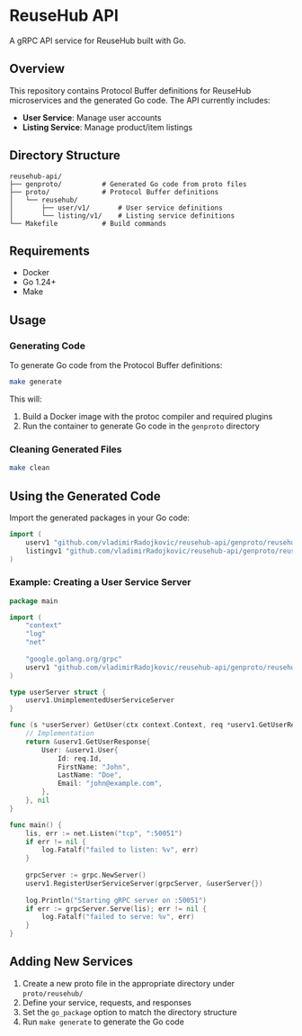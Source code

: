 # ReuseHub API

A gRPC API service for ReuseHub built with Go.

## Overview

This repository contains Protocol Buffer definitions for ReuseHub microservices and the generated Go code. The API currently includes:

- **User Service**: Manage user accounts
- **Listing Service**: Manage product/item listings

## Directory Structure

```
reusehub-api/
├── genproto/          # Generated Go code from proto files
├── proto/             # Protocol Buffer definitions
│   └── reusehub/
│       ├── user/v1/       # User service definitions
│       └── listing/v1/    # Listing service definitions
└── Makefile           # Build commands
```

## Requirements

- Docker
- Go 1.24+
- Make

## Usage

### Generating Code

To generate Go code from the Protocol Buffer definitions:

```bash
make generate
```

This will:
1. Build a Docker image with the protoc compiler and required plugins
2. Run the container to generate Go code in the `genproto` directory

### Cleaning Generated Files

```bash
make clean
```

## Using the Generated Code

Import the generated packages in your Go code:

```go
import (
    userv1 "github.com/vladimirRadojkovic/reusehub-api/genproto/reusehub/user/v1"
    listingv1 "github.com/vladimirRadojkovic/reusehub-api/genproto/reusehub/listing/v1"
)
```

### Example: Creating a User Service Server

```go
package main

import (
    "context"
    "log"
    "net"
    
    "google.golang.org/grpc"
    userv1 "github.com/vladimirRadojkovic/reusehub-api/genproto/reusehub/user/v1"
)

type userServer struct {
    userv1.UnimplementedUserServiceServer
}

func (s *userServer) GetUser(ctx context.Context, req *userv1.GetUserRequest) (*userv1.GetUserResponse, error) {
    // Implementation
    return &userv1.GetUserResponse{
        User: &userv1.User{
            Id: req.Id,
            FirstName: "John",
            LastName: "Doe",
            Email: "john@example.com",
        },
    }, nil
}

func main() {
    lis, err := net.Listen("tcp", ":50051")
    if err != nil {
        log.Fatalf("failed to listen: %v", err)
    }
    
    grpcServer := grpc.NewServer()
    userv1.RegisterUserServiceServer(grpcServer, &userServer{})
    
    log.Println("Starting gRPC server on :50051")
    if err := grpcServer.Serve(lis); err != nil {
        log.Fatalf("failed to serve: %v", err)
    }
}
```

## Adding New Services

1. Create a new proto file in the appropriate directory under `proto/reusehub/`
2. Define your service, requests, and responses
3. Set the `go_package` option to match the directory structure
4. Run `make generate` to generate the Go code